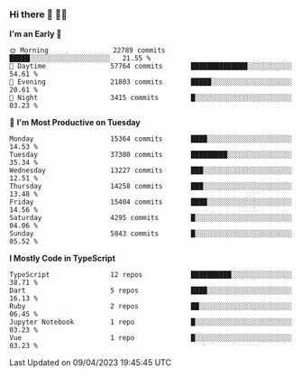 ### Hi there 👋 🧑‍💻



<!--START_SECTION:waka-->
**I'm an Early 🐤** 

```text
🌞 Morning                22789 commits       █████░░░░░░░░░░░░░░░░░░░░   21.55 % 
🌆 Daytime                57764 commits       ██████████████░░░░░░░░░░░   54.61 % 
🌃 Evening                21803 commits       █████░░░░░░░░░░░░░░░░░░░░   20.61 % 
🌙 Night                  3415 commits        █░░░░░░░░░░░░░░░░░░░░░░░░   03.23 % 
```
📅 **I'm Most Productive on Tuesday** 

```text
Monday                   15364 commits       ████░░░░░░░░░░░░░░░░░░░░░   14.53 % 
Tuesday                  37380 commits       █████████░░░░░░░░░░░░░░░░   35.34 % 
Wednesday                13227 commits       ███░░░░░░░░░░░░░░░░░░░░░░   12.51 % 
Thursday                 14258 commits       ███░░░░░░░░░░░░░░░░░░░░░░   13.48 % 
Friday                   15404 commits       ████░░░░░░░░░░░░░░░░░░░░░   14.56 % 
Saturday                 4295 commits        █░░░░░░░░░░░░░░░░░░░░░░░░   04.06 % 
Sunday                   5843 commits        █░░░░░░░░░░░░░░░░░░░░░░░░   05.52 % 
```


**I Mostly Code in TypeScript** 

```text
TypeScript               12 repos            ██████████░░░░░░░░░░░░░░░   38.71 % 
Dart                     5 repos             ████░░░░░░░░░░░░░░░░░░░░░   16.13 % 
Ruby                     2 repos             ██░░░░░░░░░░░░░░░░░░░░░░░   06.45 % 
Jupyter Notebook         1 repo              █░░░░░░░░░░░░░░░░░░░░░░░░   03.23 % 
Vue                      1 repo              █░░░░░░░░░░░░░░░░░░░░░░░░   03.23 % 
```




 Last Updated on 09/04/2023 19:45:45 UTC
<!--END_SECTION:waka-->



